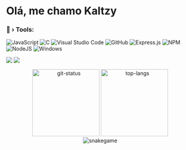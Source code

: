   <h1>Olá, me chamo Kaltzy</h1>

### 🔧 › Tools:
![JavaScript](https://img.shields.io/badge/javascript-%23323330.svg?style=for-the-badge&logo=javascript&logoColor=%23F7DF1E)
![C](https://img.shields.io/badge/c-3670A0?style=for-the-badge&logo=c&logoColor=ffffff)
![Visual Studio Code](https://img.shields.io/badge/Visual%20Studio%20Code-0078d7.svg?style=for-the-badge&logo=visual-studio-code&logoColor=white)
![GitHub](https://img.shields.io/badge/github-%23121011.svg?style=for-the-badge&logo=github&logoColor=white)
![Express.js](https://img.shields.io/badge/express.js-%23404d59.svg?style=for-the-badge&logo=express&logoColor=%2361DAFB)
![NPM](https://img.shields.io/badge/NPM-%23000000.svg?style=for-the-badge&logo=npm&logoColor=white)
![NodeJS](https://img.shields.io/badge/node.js-6DA55F?style=for-the-badge&logo=node.js&logoColor=white)
![Windows](https://img.shields.io/badge/Windows-0078D6?style=for-the-badge&logo=windows&logoColor=white)

  <a href="https://www.twitter.com/maltratobrancas/" target="_blank"><img src="https://img.shields.io/badge/-Instagram-%23E4405F?style=for-the-badge&logo=twitter&logoColor=white" target="_blank"></a>  <a href="https://discord.gg/70s" target="_blank"><img src="https://img.shields.io/badge/Discord-7289DA?style=for-the-badge&logo=discord&logoColor=white" target="_blank"></a> 

  <p align="center">
    <img height="180em" src="https://github-readme-stats.vercel.app/api?username=kaltzydev&show_icons=true&theme=dark&layout=compact" alt="git-status" class="center">
    <img height="180em" src="https://github-readme-stats.vercel.app/api/top-langs/?username=kaltzydev&theme=dark&layout=compact&langs_count=7" alt="top-langs" class="center">
    <br />
    <img src="https://github.com/kaltzydev/kaltzydev/blob/output/github-contribution-grid-snake.svg" alt="snakegame" class="center">
</p>
